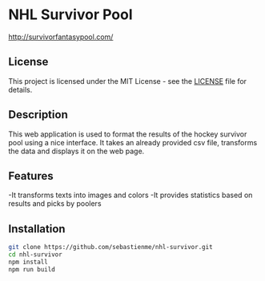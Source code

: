 # NHL Survivor Pool

http://survivorfantasypool.com/

## License

This project is licensed under the MIT License - see the [LICENSE](LICENSE) file for details.

## Description

This web application is used to format the results of the hockey survivor pool using a nice interface.
It takes an already provided csv file, transforms the data and displays it on the web page.

## Features

-It transforms texts into images and colors
-It provides statistics based on results and picks by poolers

## Installation

```bash
git clone https://github.com/sebastienme/nhl-survivor.git
cd nhl-survivor
npm install
npm run build
